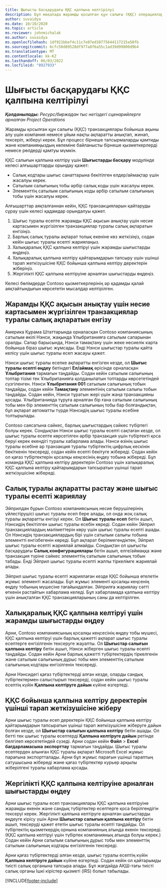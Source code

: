 ```yaml
---
title: Шығысты басқарудағы ҚҚС қалпына келтірілуі
description: Бұл мақалада жарамды қосылған құн салығы (ҚҚС) операциялары бойынша қайтаруды қалай алуға болатыны түсіндіріледі.
author: suvaidya
ms.date: 10/10/2020
ms.topic: article
ms.reviewer: johnmichalak
ms.author: suvaidya
ms.openlocfilehash: 1df921bbef4c11c7e07ed38775644117215a50fb
ms.sourcegitcommit: 6cfc50d89528df977a8f6a55c1ad39d99800d9b4
ms.translationtype: MT
ms.contentlocale: kk-KZ
ms.lasthandoff: 06/03/2022
ms.locfileid: "8927933"
---
```

# <a name="vat-recovery-in-expense-management"></a>Шығысты басқарудағы ҚҚС қалпына келтірілуі

_**Қолданылады:** Ресурс/биржадан тыс негіздегі сценарийлерге арналған Project Operations_

Жарамды қосылған құн салығы (ҚҚС) транзакциялары бойынша ақыны алу үшін компания немесе ұйым нақты ақпаратты анықтап, жинап, тексеріп, жіберуі керек. Бұл процесс бірнеше тапсырмаларды қамтиды және компанияңыздың көлеміне байланысты бірнеше қызметкерлерді немесе рөлдерді қамтуы мүмкін.

ҚҚС салығын қалпына келтіру үшін **Шығыстарды басқару** модулінде келесі алғышарттарды орындау қажет:

- Салық кодтары шығыс санаттарына бекітілген елдер/аймақтар үшін жасалуы керек.
- Сатылым салығының тобы әрбір салық коды үшін жасалуы керек.
- Элементтің сатылым салығының коды әрбір сатылым салығының тобы үшін жасалуы керек.

Алғышарттар аяқталғаннан кейін, ҚҚС транзакцияларын қайтаруды сұрау үшін келесі қадамдар орындалуы қажет.

1. Шығыс туралы есепте жарамды ҚҚС ақысын анықтау үшін несие картасымен жүргізілген транзакциялар туралы салық ақпаратын енгізіңіз.
2. Барлық салық туралы ақпарат толық екеніне көз жеткізіңіз, содан кейін шығыс туралы есепті жариялаңыз.
3. Халықаралық ҚҚС қалпына келтіруі үшін жарамды шығыстарды өңдеңіз.
4. Халықаралық қалпына келтіру қайтарымдарын тапсыру үшін үшінші тарап жеткізушісіне ҚҚС бойынша қалпына келтіру деректерін жіберіңіз.
5. Жергілікті ҚҚС қалпына келтіруіне арналған шығыстарды өңдеңіз.

Келесі бөлімдерде Contoso қызметкерлерінің әр қадамды қалай аяқтайтындығын көрсететін мысалдар келтірілген.

## <a name="enter-tax-information-about-credit-card-transactions-to-identify-eligible-vat-refunds"></a>Жарамды ҚҚС ақысын анықтау үшін несие картасымен жүргізілген транзакциялар туралы салық ақпаратын енгізу

Америка Құрама Штаттарында орналасқан Contoso компаниясының сатылым өкілі Нэнси, жақында Ұлыбританияға сатылым сапарынан оралды. Сапар барысында, Нэнси тамақтану үшін жеке несиелік карта бойынша біраз шығыс жұмсады. Енді Нэнси шығыстар туралы қайта келісу үшін шығыс туралы есеп жасауы қажет.

Нэнси шығыс туралы есепке ақпаратты енгізген кезде, ол **Шығыс туралы есепті өңдеу** бетіндегі **Ел/аймақ** өрісінде орналасқан **Ұлыбритания** тармағын таңдайды. Содан кейін сатылым салығының топтар тізімі тек Ұлыбританияға қолданылатын топтарды көрсететіндей сүзгіленген. Нэнси **Ұлыбритания 001** сатылым салығының тобын таңдайды, содан кейін **Тамақтану** элементінің сатылым салығы тобын таңдайды. Содан кейін, Нэнси тұратын жері үшін жаңа транзакцияны қосады. Ұлыбританияда тұруға арналған бір ғана сатылым салығының тобы мен бір элементтің сатылым салығының тобы бар болғандықтан, бұл ақпарат автоматты түрде Нэнсидің шығыс туралы есебіне толтырылады.

Contoso саясатына сәйкес, барлық шығыстардың сәйкес түбіртегі болуы керек. Сондықтан Нэнси шығыс туралы есепті сақтаған кезде, ол шығыс туралы есепте көрсетілген әрбір транзакция үшін түбіртекті қоса беруі керек екендігі туралы хабарлама алады. Нэнси өзінің шығыс туралы есебіне әр транзакция туралы түбіртектің цифрлық кескінін бекіткенін тексереді, содан кейін есепті бекітуге жібереді. Содан кейін ол қағаз түбіртектерін қосалқы кеңсесінің өңдеу тобына жібереді. Бұл команда ҚҚС қалпына келтіру деректерін Contoso үшін халықаралық ҚҚС қалпына келтіру қайтарымдарын тапсыратын үшінші тарап жеткізушісіне жібереді.

## <a name="verify-tax-information-and-post-an-expense-report"></a>Салық туралы ақпаратты растау және шығыс туралы есепті жариялау

Эйприлдан бұрын Contoso компаниясының несие берушілерінің үйлестірушісі шығыс туралы есеп бере алады, ол онда жоқ салық туралы ақпаратты енгізуі керек. Ол **Шығыс туралы есеп** бетін ашып, Нэнсидің бекітілген шығыс туралы есебін көреді. Содан кейін Эйприл транзакциялардың мәліметтерін көру үшін шығыс туралы есепті ашады. Ол Нэнсидің транзакциялардың бірі үшін сатылым салығы тобына элементті енгізбегенін көреді. Бұл ақпарат берілмегендіктен, Эйприл шығыс туралы есепті жариялай алмайды. Сондықтан ол шығысты басқарудағы **Салық конфигурациялары** бетін ашып, елге/аймаққа және транзакция түріне сәйкес элементтің сатылым салығының тобын табады. Енді Эйприл шығыс туралы есепті жалпы тіркелімге жариялай алады.

Эйприл шығыс туралы есепті жариялаған кезде ҚҚС бойынша өтелетін жұмыс элементі жасалады. Бұл жұмыс элементі қосалқы кеңсенің өңдеу тобының мүшесіне тағайындалған. Эйприлға жариялау сәтті өткенін растайтын хабарлама келеді. Бұл хабарламада қалпына келтіру үшін анықталған ҚҚС транзакцияларының саны да келтірілген.

## <a name="process-expenses-that-are-eligible-for-international-vat-recovery"></a>Халықаралық ҚҚС қалпына келтіруі үшін жарамды шығыстарды өңдеу

Арни, Contoso компаниясының қосалқы кеңсесінің өңдеу тобы мүшесі, ҚҚС қалпына келтіруі үшін барлық қажетті ақпарат шығыс туралы есептерге енгізілгенін тексеруге жауапты. Ол **Шығыстар салығын қалпына келтіру** бетін ашып, Нэнси жіберген шығыс туралы есепті таңдайды. Содан кейін Арни барлық қажетті түбіртектердің тіркелгенін және сатылым салығының дұрыс тобы мен элементтің сатылым салығының кодтары енгізілгенін тексереді.

Арни Нэнсидегі қағаз түбіртектерді алған кезде, оларды сандық түбіртектермен салыстырып тексереді, содан кейін шығыс туралы есептің күйін **Қалпына келтіруге дайын** күйіне өзгертеді.

## <a name="send-vat-recovery-data-to-the-third-party-vendor"></a>ҚҚС бойынша қалпына келтіру деректерін үшінші тарап жеткізушісіне жіберу

Арни шығыс туралы есеп деректерін ҚҚС бойынша қалпына келтіру қайтарымдарын тапсыратын үшінші тарап жеткізушісіне жіберуге дайын болған кезде, ол **Шығыстар салығын қалпына келтіру** бетін ашады. Ол бетті тек шығыс туралы есептерді **Қалпына келтіруге дайын** ретінде белгілеп көрсететіндей сүзеді. Арни содан кейін **Файл** &gt; **Excel бағдарламасына экспорттау** тармағын таңдайды. Шығыс туралы есептерден алынған ҚҚС туралы ақпарат Microsoft Excel жұмыс парағына экспортталады. Арни бұл жұмыс парағын үшінші тараптың сатушысына жібереді және қағаз түбіртектер курьер арқылы жіберілгені туралы хабарлама қосады.

## <a name="process-expenses-for-domestic-vat-recovery"></a>Жергілікті ҚҚС қалпына келтіруіне арналған шығыстарды өңдеу

Арни шығыс туралы есеп транзакциялары ҚҚС қалпына келтіруіне жарамды екенін және сандық түбіртектер есептерге қоса берілгендігін тексеруі керек. Жергілікті қалпына келтіруге арналған шығыстарды өңдеуге кірісу үшін Арни **Шығыстар салығын қалпына келтіру** бетін ашып, тексеруді қажет ететін шығыс туралы есепті таңдайды. Ол түбіртектің қызметкердің орнына компанияның атында екенін тексереді. (ҚҚС қалпына келтіруі үшін түбіртек компанияның атында болуы керек.) Содан кейін Арни сатылым салығының дұрыс тобы мен элементтің сатылым салығының кодтары енгізілгенін тексереді.

Арни қағаз түбіртектерді алған кезде, шығыс туралы есептің күйін **Қалпына келтіруге дайын** күйіне өзгертеді. Содан кейін ол қайтарымды тиісті салық органына тапсыра алады. Бұл жағдайда АҚШ-тағы тиісті салық органы Ішкі кірістер қызметі (IRS) болып табылады.


[!INCLUDE[footer-include](../includes/footer-banner.md)]